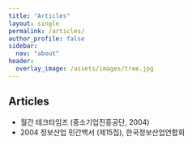 ```yaml
---
title: "Articles"
layout: single
permalink: /articles/
author_profile: false
sidebar:
  nav: "about"
header:
  overlay_image: /assets/images/tree.jpg
---
```


## Articles
* 월간 테크타임즈 (중소기업진흥공단, 2004)
* 2004 정보산업 민간백서 (제15집), 한국정보산업연합회
